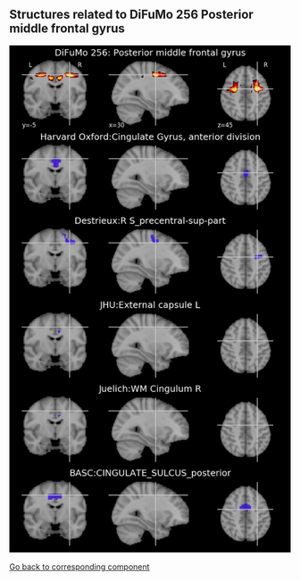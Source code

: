 


## Structures related to DiFuMo 256 Posterior middle frontal gyrus

![207](207.jpg "Structures related to DiFuMo 256 Posterior middle frontal gyrus")

[Go back to corresponding component](https://parietal-inria.github.io/DiFuMo/256/html/207.html)